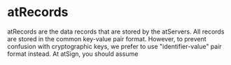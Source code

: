 # atRecords

atRecords are the data records that are stored by the atServers. All records are stored in the common key-value pair format. However, to prevent confusion with cryptographic keys, we prefer to use "identifier-value" pair format instead. At atSign, you should assume&#x20;
